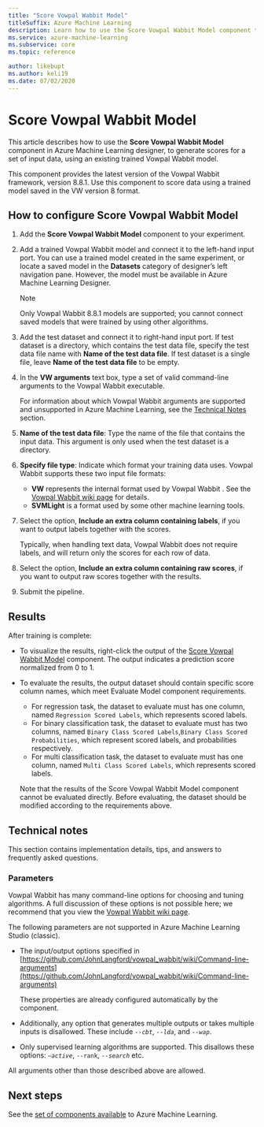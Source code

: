 ```yaml
---
title: "Score Vowpal Wabbit Model"
titleSuffix: Azure Machine Learning
description: Learn how to use the Score Vowpal Wabbit Model component to generate scores for a set of input data, using an existing trained Vowpal Wabbit model.  
ms.service: azure-machine-learning
ms.subservice: core
ms.topic: reference

author: likebupt
ms.author: keli19
ms.date: 07/02/2020
---
```

# Score Vowpal Wabbit Model
This article describes how to use the **Score Vowpal Wabbit Model** component in Azure Machine Learning designer, to generate scores for a set of input data, using an existing trained Vowpal Wabbit model.  

This component provides the latest version of the Vowpal Wabbit framework, version 8.8.1. Use this component to score data using a trained model saved in the VW version 8 format.  

## How to configure Score Vowpal Wabbit Model

1.  Add the **Score Vowpal Wabbit Model** component to your experiment.  
  
2.  Add a trained Vowpal Wabbit model and connect it to the left-hand input port. You can use a trained model created in the same experiment, or locate a saved model in the **Datasets** category of designer’s left navigation pane. However, the model must be available in Azure Machine Learning Designer.  
  
    > [!NOTE]
    > Only Vowpal Wabbit 8.8.1 models are supported; you cannot connect saved models that were trained by using other algorithms.
  
3.  Add the test dataset and connect it to right-hand input port. If test dataset is a directory, which contains the test data file, specify the test data file name with **Name of the test data file**. If test dataset is a single file, leave **Name of the test data file** to be empty.

4. In the **VW arguments** text box, type a set of valid command-line arguments to the Vowpal Wabbit executable.  

    For information about which Vowpal Wabbit arguments are supported and unsupported in Azure Machine Learning, see the [Technical Notes](#technical-notes) section.  

5.  **Name of the test data file**: Type the name of the file that contains the input data. This argument is only used when the test dataset is a directory.

6. **Specify file type**: Indicate which format your training data uses. Vowpal Wabbit supports these two input file formats:  

   - **VW** represents the internal format used by  Vowpal Wabbit . See the [Vowpal Wabbit wiki page](https://github.com/JohnLangford/vowpal_wabbit/wiki/Input-format) for details. 
   - **SVMLight** is a format used by some other machine learning tools. 

7. Select the option, **Include an extra column containing labels**, if you want to output labels together with the scores.  

   Typically, when handling text data, Vowpal Wabbit does not require labels, and will return only the scores for each row of data.  

8. Select the option, **Include an extra column containing raw scores**, if you want to output raw scores  together with the results.  

9. Submit the pipeline.

## Results

After training is complete:

+ To visualize the results, right-click the output of the [Score Vowpal Wabbit Model](score-vowpal-wabbit-model.md) component. The output indicates a prediction score normalized from 0 to 1. 

+ To evaluate the results, the output dataset should contain specific score column names, which meet Evaluate Model component requirements.

  + For regression task, the dataset to evaluate must has one column, named `Regression Scored Labels`, which represents scored labels.
  + For binary classification task, the dataset to evaluate must has two columns, named `Binary Class Scored Labels`,`Binary Class Scored Probabilities`, which represent scored labels, and probabilities respectively.
  + For multi classification task, the dataset to evaluate must has one column, named `Multi Class Scored Labels`, which represents scored labels.

  Note that the results of the Score Vowpal Wabbit Model component cannot be evaluated directly. Before evaluating, the dataset should be modified according to the requirements above.

##  Technical notes

This section contains implementation details, tips, and answers to frequently asked questions.

### Parameters

Vowpal Wabbit has many command-line options for choosing and tuning algorithms. A full discussion of these options is not possible here; we recommend that you view the [Vowpal Wabbit wiki page](https://github.com/JohnLangford/vowpal_wabbit/wiki/Command-line-arguments).  

The following parameters are not supported in Azure Machine Learning Studio (classic).  

-   The input/output options specified in [https://github.com/JohnLangford/vowpal_wabbit/wiki/Command-line-arguments](https://github.com/JohnLangford/vowpal_wabbit/wiki/Command-line-arguments)  
  
     These properties are already configured automatically by the component.  
  
-   Additionally, any option that generates multiple outputs or takes multiple inputs is disallowed. These include *`--cbt`*, *`--lda`*, and *`--wap`*.  
  
-   Only supervised learning algorithms are supported. This disallows these options: *`–active`*, `--rank`, *`--search`* etc.  

All arguments other than those described above are allowed.

## Next steps

See the [set of components available](component-reference.md) to Azure Machine Learning. 